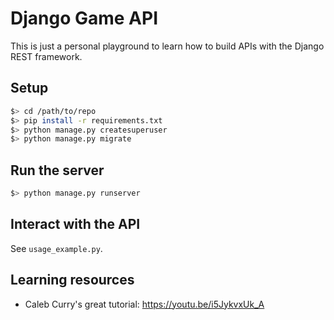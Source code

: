 # Django Game API

This is just a personal playground to learn how to build APIs with the Django REST framework.

## Setup

```bash
$> cd /path/to/repo
$> pip install -r requirements.txt
$> python manage.py createsuperuser
$> python manage.py migrate
```

## Run the server

```bash
$> python manage.py runserver
```

## Interact with the API

See `usage_example.py`.

## Learning resources

- Caleb Curry's great tutorial: https://youtu.be/i5JykvxUk_A
